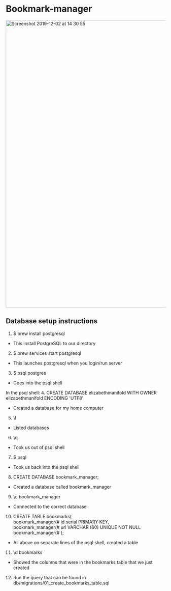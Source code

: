 # Bookmark-manager

<img width="904" alt="Screenshot 2019-12-02 at 14 30 55" src="https://user-images.githubusercontent.com/53044792/69967492-6bc5b300-1510-11ea-8867-2dc85adc18e1.png">


## Database setup instructions
1. $ brew install postgresql
- This install PostgreSQL to our directory

2. $ brew services start postgresql
- This launches postgresql when you login/run server

3. $ psql postgres
- Goes into the psql shell

In the psql shell:
4. CREATE DATABASE elizabethmanifold WITH OWNER elizabethmanifold ENCODING 'UTF8'
- Created a database for my home computer

5. \l
- Listed databases

6. \q
- Took us out of psql shell

7. $ psql
- Took us back into the psql shell

8. CREATE DATABASE bookmark_manager;
- Created a database called bookmark_manager

9. \c bookmark_manager
- Connected to the correct database

10. CREATE TABLE bookmarks(  
bookmark_manager(# id serial PRIMARY KEY,  
bookmark_manager(# url VARCHAR (60) UNIQUE NOT NULL  
bookmark_manager(# );  
- All above on separate lines of the psql shell, created a table

11. \d bookmarks
- Showed the columns that were in the bookmarks table that we just created

12. Run the query that can be found in db/migrations/01_create_bookmarks_table.sql

